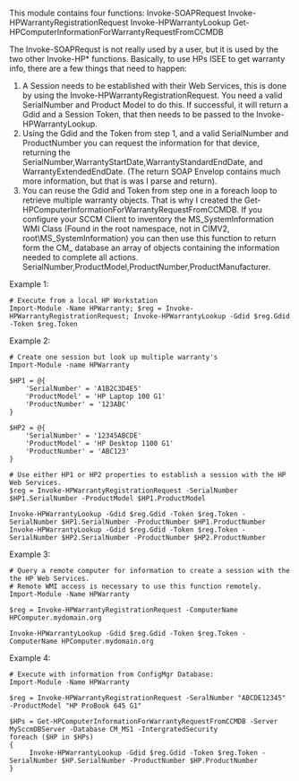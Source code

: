 This module contains four functions:
Invoke-SOAPRequest
Invoke-HPWarrantyRegistrationRequest
Invoke-HPWarrantyLookup
Get-HPComputerInformationForWarrantyRequestFromCCMDB

The Invoke-SOAPRequst is not really used by a user, but it is used by the two other Invoke-HP* functions.  Basically, to use HPs ISEE to get warranty info, there are a few things that need to happen:

1.  A Session needs to be established with their Web Services, this is done by using the Invoke-HPWarrantyRegistrationRequest.  You need a valid SerialNumber and Product Model to do this.  If successful, it will return a Gdid and a Session Token, that then needs to be passed to the Invoke-HPWarrantyLookup.
2.  Using the Gdid and the Token from step 1, and a valid SerialNumber and ProductNumber you can request the information for that device, returning the SerialNumber,WarrantyStartDate,WarrantyStandardEndDate, and WarrantyExtendedEndDate.  (The return SOAP Envelop contains much more information, but that is was I parse and return).
3.  You can reuse the Gdid and Token from step one in a foreach loop to retrieve multiple warranty objects.  That is why I created the Get-HPComputerInformationForWarrantyRequestFromCCMDB.  If you configure your SCCM Client to inventory the MS_SystemInformation WMI Class (Found in the root namespace, not in CIMV2, root\MS_SystemInformation) you can then use this function to return form the CM_<SiteCode> database an array of objects containing the information needed to complete all actions.  SerialNumber,ProductModel,ProductNumber,ProductManufacturer.

 

Example 1:

	# Execute from a local HP Workstation
	Import-Module -Name HPWarranty; $reg = Invoke-HPWarrantyRegistrationRequest; Invoke-HPWarrantyLookup -Gdid $reg.Gdid -Token $reg.Token

Example 2:

	# Create one session but look up multiple warranty's
	Import-Module -name HPWarranty
	
	$HP1 = @{
		'SerialNumber' = 'A1B2C3D4E5'
		'ProductModel' = 'HP Laptop 100 G1'
		'ProductNumber' = '123ABC'
	}
	
	$HP2 = @{
		'SerialNumber' = '12345ABCDE'
		'ProductModel' = 'HP Desktop 1100 G1'
		'ProductNumber' = 'ABC123'
	}
	
	# Use either HP1 or HP2 properties to establish a session with the HP Web Services.
	$reg = Invoke-HPWarrantyRegistrationRequest -SerialNumber $HP1.SerialNumber -ProductModel $HP1.ProductModel
	
	Invoke-HPWarrantyLookup -Gdid $reg.Gdid -Token $reg.Token -SerialNumber $HP1.SerialNumber -ProductNumber $HP1.ProductNumber
	Invoke-HPWarrantyLookup -Gdid $reg.Gdid -Token $reg.Token -SerialNumber $HP2.SerialNumber -ProductNumber $HP2.ProductNumber

Example 3:

	# Query a remote computer for information to create a session with the the HP Web Services.
	# Remote WMI access is necessary to use this function remotely.
	Import-Module -Name HPWarranty
	
	$reg = Invoke-HPWarrantyRegistrationRequest -ComputerName HPComputer.mydomain.org
	
	Invoke-HPWarrantyLookup -Gdid $reg.Gdid -Token $reg.Token -ComputerName HPComputer.mydomain.org
	
Example 4:

	# Execute with information from ConfigMgr Database:
	Import-Module -Name HPWarranty

	$reg = Invoke-HPWarrantyRegistrationRequest -SeralNumber "ABCDE12345" -ProductModel "HP ProBook 645 G1"

	$HPs = Get-HPComputerInformationForWarrantyRequestFromCCMDB -Server MySccmDBServer -Database CM_MS1 -IntergratedSecurity
	foreach ($HP in $HPs)
	{
		 Invoke-HPWarrantyLookup -Gdid $reg.Gdid -Token $reg.Token -SerialNumber $HP.SerialNumber -ProductNumber $HP.ProductNumber
	}